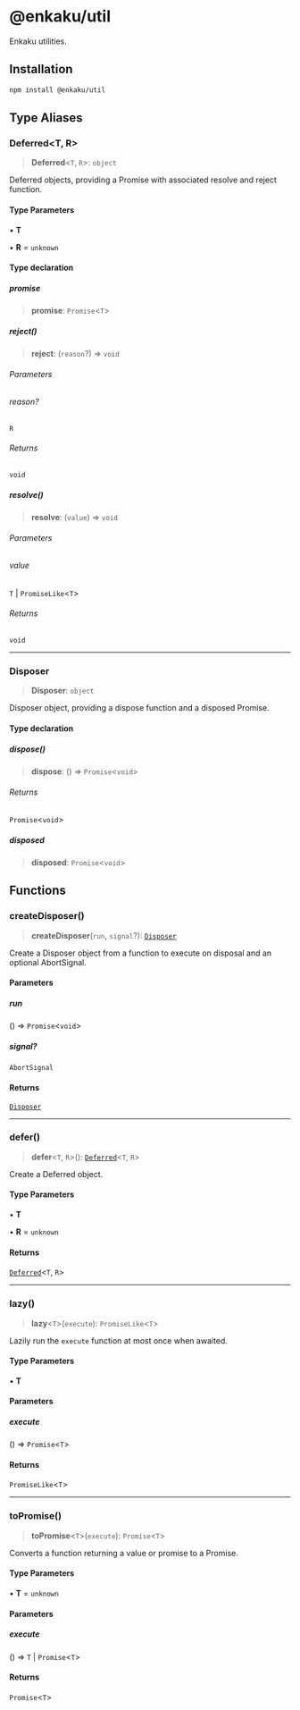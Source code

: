 # @enkaku/util

Enkaku utilities.

## Installation

```sh
npm install @enkaku/util
```

## Type Aliases

### Deferred\<T, R\>

> **Deferred**\<`T`, `R`\>: `object`

Deferred objects, providing a Promise with associated resolve and reject function.

#### Type Parameters

• **T**

• **R** = `unknown`

#### Type declaration

##### promise

> **promise**: `Promise`\<`T`\>

##### reject()

> **reject**: (`reason`?) => `void`

###### Parameters

###### reason?

`R`

###### Returns

`void`

##### resolve()

> **resolve**: (`value`) => `void`

###### Parameters

###### value

`T` | `PromiseLike`\<`T`\>

###### Returns

`void`

***

### Disposer

> **Disposer**: `object`

Disposer object, providing a dispose function and a disposed Promise.

#### Type declaration

##### dispose()

> **dispose**: () => `Promise`\<`void`\>

###### Returns

`Promise`\<`void`\>

##### disposed

> **disposed**: `Promise`\<`void`\>

## Functions

### createDisposer()

> **createDisposer**(`run`, `signal`?): [`Disposer`](index.md#disposer)

Create a Disposer object from a function to execute on disposal and an optional AbortSignal.

#### Parameters

##### run

() => `Promise`\<`void`\>

##### signal?

`AbortSignal`

#### Returns

[`Disposer`](index.md#disposer)

***

### defer()

> **defer**\<`T`, `R`\>(): [`Deferred`](index.md#deferredt-r)\<`T`, `R`\>

Create a Deferred object.

#### Type Parameters

• **T**

• **R** = `unknown`

#### Returns

[`Deferred`](index.md#deferredt-r)\<`T`, `R`\>

***

### lazy()

> **lazy**\<`T`\>(`execute`): `PromiseLike`\<`T`\>

Lazily run the `execute` function at most once when awaited.

#### Type Parameters

• **T**

#### Parameters

##### execute

() => `Promise`\<`T`\>

#### Returns

`PromiseLike`\<`T`\>

***

### toPromise()

> **toPromise**\<`T`\>(`execute`): `Promise`\<`T`\>

Converts a function returning a value or promise to a Promise.

#### Type Parameters

• **T** = `unknown`

#### Parameters

##### execute

() => `T` \| `Promise`\<`T`\>

#### Returns

`Promise`\<`T`\>
